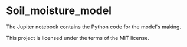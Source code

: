 # Soil_moisture_model


The Jupiter notebook contains the Python code for the model's making. 



This project is licensed under the terms of the MIT license.
